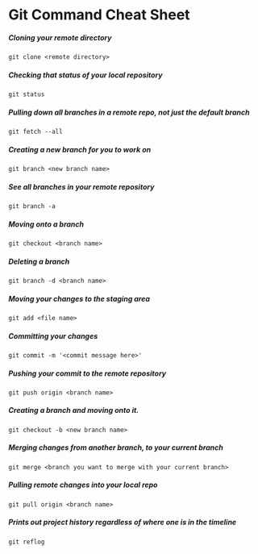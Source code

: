 # Git Command Cheat Sheet

##### Cloning your remote directory
    git clone <remote directory>

##### Checking that status of your local repository
    git status

##### Pulling down all branches in a remote repo, not just the default branch
    git fetch --all

##### Creating a new branch for you to work on
    git branch <new branch name>

##### See all branches in your remote repository
    git branch -a

##### Moving onto a branch
    git checkout <branch name>

##### Deleting a branch
    git branch -d <branch name>

##### Moving your changes to the staging area
    git add <file name>

##### Committing your changes
    git commit -m '<commit message here>'

##### Pushing your commit to the remote repository
    git push origin <branch name>

##### Creating a branch and moving onto it.
    git checkout -b <new branch name>

##### Merging changes from another branch, to your current branch
    git merge <branch you want to merge with your current branch>

##### Pulling remote changes into your local repo
    git pull origin <branch name>

##### Prints out project history regardless of where one is in the timeline
    git reflog
